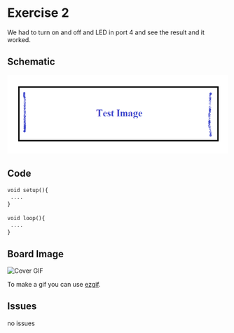 

# Exercise 2 
We had to turn on and off and LED in port 4 and see the result and it worked.

## Schematic 
![Test Image](photo.png?raw=true)

## Code
 ```Arduino
void setup(){
  ....
}

void loop(){
  ....
}
```
  
## Board Image
![Cover GIF](doc/Arduino_LED.gif?raw=true)

To make a gif you can use [ezgif](https://ezgif.com/maker).
## Issues
no issues
